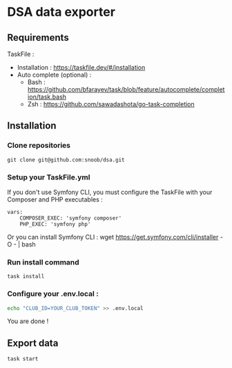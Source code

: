 # DSA data exporter

## Requirements

TaskFile : 
  * Installation : https://taskfile.dev/#/installation
  * Auto complete (optional) : 
    * Bash : https://github.com/bfarayev/task/blob/feature/autocomplete/completion/task.bash
    * Zsh : https://github.com/sawadashota/go-task-completion

## Installation

### Clone repositories

```
git clone git@github.com:snoob/dsa.git
```

### Setup your TaskFile.yml

If you don't use Symfony CLI, you must configure the TaskFile with your Composer and PHP executables :

```
vars:
    COMPOSER_EXEC: 'symfony composer'
    PHP_EXEC: 'symfony php'
```

Or you can install Symfony CLI : wget https://get.symfony.com/cli/installer -O - | bash

### Run install command

```
task install
```

### Configure your .env.local :

```bash
echo "CLUB_ID=YOUR_CLUB_TOKEN" >> .env.local
```



You are done !

## Export data

```
task start
```
